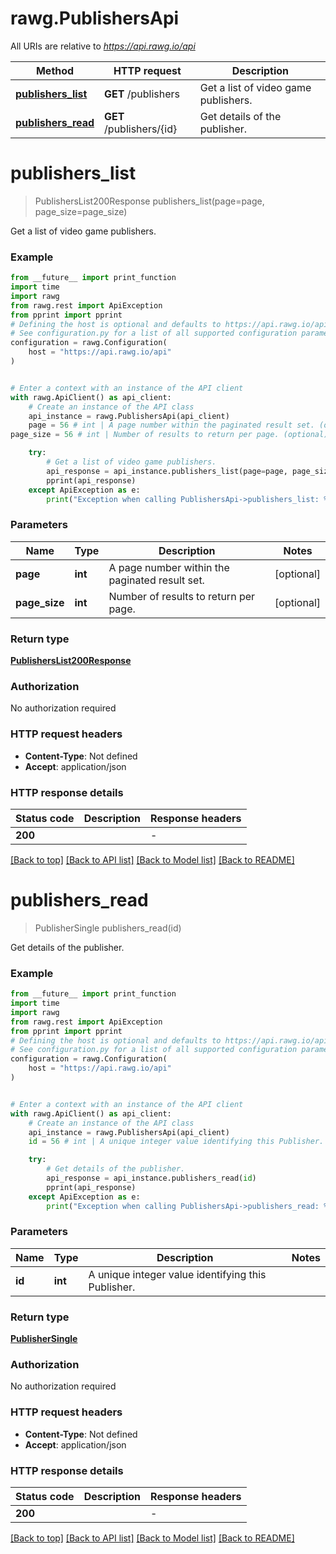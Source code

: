 # rawg.PublishersApi

All URIs are relative to *https://api.rawg.io/api*

Method | HTTP request | Description
------------- | ------------- | -------------
[**publishers_list**](PublishersApi.md#publishers_list) | **GET** /publishers | Get a list of video game publishers.
[**publishers_read**](PublishersApi.md#publishers_read) | **GET** /publishers/{id} | Get details of the publisher.


# **publishers_list**
> PublishersList200Response publishers_list(page=page, page_size=page_size)

Get a list of video game publishers.

### Example

```python
from __future__ import print_function
import time
import rawg
from rawg.rest import ApiException
from pprint import pprint
# Defining the host is optional and defaults to https://api.rawg.io/api
# See configuration.py for a list of all supported configuration parameters.
configuration = rawg.Configuration(
    host = "https://api.rawg.io/api"
)


# Enter a context with an instance of the API client
with rawg.ApiClient() as api_client:
    # Create an instance of the API class
    api_instance = rawg.PublishersApi(api_client)
    page = 56 # int | A page number within the paginated result set. (optional)
page_size = 56 # int | Number of results to return per page. (optional)

    try:
        # Get a list of video game publishers.
        api_response = api_instance.publishers_list(page=page, page_size=page_size)
        pprint(api_response)
    except ApiException as e:
        print("Exception when calling PublishersApi->publishers_list: %s\n" % e)
```

### Parameters

Name | Type | Description  | Notes
------------- | ------------- | ------------- | -------------
 **page** | **int**| A page number within the paginated result set. | [optional] 
 **page_size** | **int**| Number of results to return per page. | [optional] 

### Return type

[**PublishersList200Response**](PublishersList200Response.md)

### Authorization

No authorization required

### HTTP request headers

 - **Content-Type**: Not defined
 - **Accept**: application/json

### HTTP response details
| Status code | Description | Response headers |
|-------------|-------------|------------------|
**200** |  |  -  |

[[Back to top]](#) [[Back to API list]](../README.md#documentation-for-api-endpoints) [[Back to Model list]](../README.md#documentation-for-models) [[Back to README]](../README.md)

# **publishers_read**
> PublisherSingle publishers_read(id)

Get details of the publisher.

### Example

```python
from __future__ import print_function
import time
import rawg
from rawg.rest import ApiException
from pprint import pprint
# Defining the host is optional and defaults to https://api.rawg.io/api
# See configuration.py for a list of all supported configuration parameters.
configuration = rawg.Configuration(
    host = "https://api.rawg.io/api"
)


# Enter a context with an instance of the API client
with rawg.ApiClient() as api_client:
    # Create an instance of the API class
    api_instance = rawg.PublishersApi(api_client)
    id = 56 # int | A unique integer value identifying this Publisher.

    try:
        # Get details of the publisher.
        api_response = api_instance.publishers_read(id)
        pprint(api_response)
    except ApiException as e:
        print("Exception when calling PublishersApi->publishers_read: %s\n" % e)
```

### Parameters

Name | Type | Description  | Notes
------------- | ------------- | ------------- | -------------
 **id** | **int**| A unique integer value identifying this Publisher. | 

### Return type

[**PublisherSingle**](PublisherSingle.md)

### Authorization

No authorization required

### HTTP request headers

 - **Content-Type**: Not defined
 - **Accept**: application/json

### HTTP response details
| Status code | Description | Response headers |
|-------------|-------------|------------------|
**200** |  |  -  |

[[Back to top]](#) [[Back to API list]](../README.md#documentation-for-api-endpoints) [[Back to Model list]](../README.md#documentation-for-models) [[Back to README]](../README.md)

